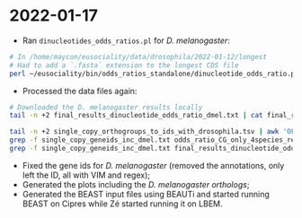 # 2022-01-17

- Ran `dinucleotides_odds_ratios.pl` for *D. melanogaster*:
```bash
# In /home/maycon/eusociality/data/drosophila/2022-01-12/longest
# Had to add a `.fasta` extension to the longest CDS file
perl ~/eusociality/bin/odds_ratios_standalone/dinucleotide_odds_ratio.pl ./ 1 1
```
- Processed the data files again:
```bash
# Downloaded the D. melanogaster results locally
tail -n +2 final_results_dinucleotide_odds_ratio_dmel.txt | cat final_results_dinucleotide_odds_ratio_4species_renamed.txt - > final_results_dinucleotide_odds_ratio_4species_renamed_inc_dmel.txt

tail -n +2 single_copy_orthogroups_to_ids_with_drosophila.tsv | awk 'OFS="\n" {print $2, $3, $4, $5, $6}' > single_copy_geneids_inc_dmel.txt
grep -f single_copy_geneids_inc_dmel.txt odds_ratio_CG_only_4species_renamed_inc_dmel.txt > odds_ratio_CG_only_4species_renamed_single_copy_only_inc_dmel.txt
grep -f single_copy_geneids_inc_dmel.txt final_results_dinucleotide_odds_ratio_4species_renamed_inc_dmel.txt  > final_results_dinucleotide_odds_ratio_4species_renamed_single_copy_only_inc_dmel.txt
```
- Fixed the gene ids for *D. melanogaster* (removed the annotations, only left the ID, all with VIM and regex);
- Generated the plots including the *D. melanogaster orthologs*;
- Generated the BEAST input files using BEAUTi and started running BEAST on Cipres while Zé started running it on LBEM.